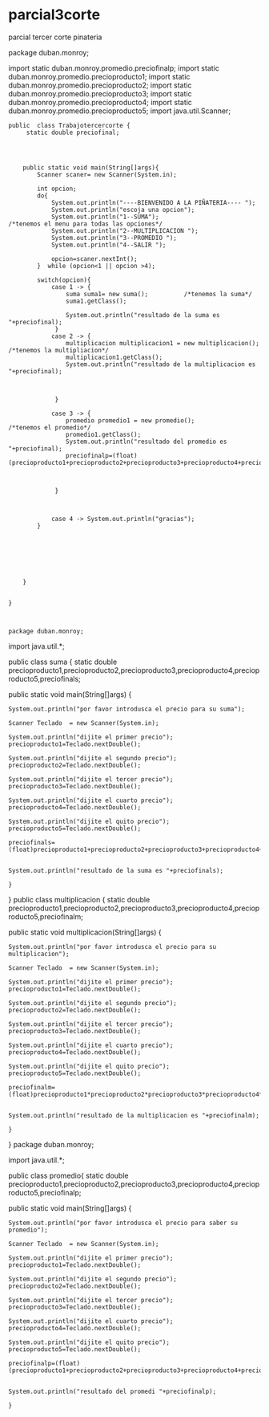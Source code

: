 # parcial3corte
parcial tercer corte pinateria

package duban.monroy;

import static duban.monroy.promedio.preciofinalp;
import static duban.monroy.promedio.precioproducto1;
import static duban.monroy.promedio.precioproducto2;
import static duban.monroy.promedio.precioproducto3;
import static duban.monroy.promedio.precioproducto4;
import static duban.monroy.promedio.precioproducto5;
import java.util.Scanner;


    public  class Trabajotercercorte {
         static double preciofinal;
         
        
       
        
        public static void main(String[]args){
            Scanner scaner= new Scanner(System.in);
            
            int opcion;
            do{
                System.out.println("----BIENVENIDO A LA PIÑATERIA---- ");
                System.out.println("escoja una opcion");
                System.out.println("1--SUMA");                           /*tenemos el menu para todas las opciones*/
                System.out.println("2--MULTIPLICACION ");
                System.out.println("3--PROMEDIO ");
                System.out.println("4--SALIR ");
                
                opcion=scaner.nextInt();
            }  while (opcion<1 || opcion >4);
            
            switch(opcion){
                case 1 -> {
                    suma suma1= new suma();          /*tenemos la suma*/
                    suma1.getClass();
                    
                    System.out.println("resultado de la suma es "+preciofinal);
                 }
                case 2 -> {
                    multiplicacion multiplicacion1 = new multiplicacion();             /*tenemos la multipliacion*/
                    multiplicacion1.getClass();
                    System.out.println("resultado de la multiplicacion es "+preciofinal);
                    
                    
                   
                 }
                
                case 3 -> {
                    promedio promedio1 = new promedio();                       /*tenemos el promedio*/
                    promedio1.getClass();
                    System.out.println("resultado del promedio es "+preciofinal);
                    preciofinalp=(float)(precioproducto1+precioproducto2+precioproducto3+precioproducto4+precioproducto5)/5;

                    
                   
                 }
               
               
                   
                case 4 -> System.out.println("gracias");                                              
            }
        
           
            
         
          
        
       
        }
        
        
    }


    
    package duban.monroy;

import java.util.*;


public class suma {
    static double precioproducto1,precioproducto2,precioproducto3,precioproducto4,precioproducto5,preciofinals;
   
    
    
public static void main(String[]args)
{
    
    
    System.out.println("por favor introdusca el precio para su suma");
    
    Scanner Teclado  = new Scanner(System.in);
    
    System.out.println("dijite el primer precio");
    precioproducto1=Teclado.nextDouble();
    
    System.out.println("dijite el segundo precio");
    precioproducto2=Teclado.nextDouble();
   
    System.out.println("dijite el tercer precio");
    precioproducto3=Teclado.nextDouble();
    
    System.out.println("dijite el cuarto precio");
    precioproducto4=Teclado.nextDouble();
    
    System.out.println("dijite el quito precio");
    precioproducto5=Teclado.nextDouble();
    
    preciofinals=(float)precioproducto1+precioproducto2+precioproducto3+precioproducto4+precioproducto5;
    
    
    System.out.println("resultado de la suma es "+preciofinals);
   
    }
    
}
public class multiplicacion {
    static double precioproducto1,precioproducto2,precioproducto3,precioproducto4,precioproducto5,preciofinalm;
   
    
    
public static void multiplicacion(String[]args)
{
  
    
    System.out.println("por favor introdusca el precio para su multiplicacion");
    
    Scanner Teclado  = new Scanner(System.in);
    
    System.out.println("dijite el primer precio");
    precioproducto1=Teclado.nextDouble();
    
    System.out.println("dijite el segundo precio");
    precioproducto2=Teclado.nextDouble();
   
    System.out.println("dijite el tercer precio");
    precioproducto3=Teclado.nextDouble();
    
    System.out.println("dijite el cuarto precio");
    precioproducto4=Teclado.nextDouble();
    
    System.out.println("dijite el quito precio");
    precioproducto5=Teclado.nextDouble();
    
    preciofinalm=(float)precioproducto1*precioproducto2*precioproducto3*precioproducto4*precioproducto5;
    
    
    System.out.println("resultado de la multiplicacion es "+preciofinalm);
   
    }
    
}
package duban.monroy;

import java.util.*;


public class promedio{
    static double precioproducto1,precioproducto2,precioproducto3,precioproducto4,precioproducto5,preciofinalp;
   
    
   
public static void main(String[]args)
{
  
    
    System.out.println("por favor introdusca el precio para saber su promedio");
    
    Scanner Teclado  = new Scanner(System.in);
    
    System.out.println("dijite el primer precio");
    precioproducto1=Teclado.nextDouble();
    
    System.out.println("dijite el segundo precio");
    precioproducto2=Teclado.nextDouble();
   
    System.out.println("dijite el tercer precio");
    precioproducto3=Teclado.nextDouble();
    
    System.out.println("dijite el cuarto precio");
    precioproducto4=Teclado.nextDouble();
    
    System.out.println("dijite el quito precio");
    precioproducto5=Teclado.nextDouble();
    
    preciofinalp=(float)(precioproducto1+precioproducto2+precioproducto3+precioproducto4+precioproducto5)/5;
    
    
    System.out.println("resultado del promedi "+preciofinalp);
   
    }
    



